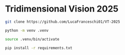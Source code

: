 # Tridimensional Vision 2025

```bash
git clone https://github.com/LucaFranceschi01/VT-2025

python -m venv .venv

source .venv/bin/activate

pip install -r requirements.txt
```